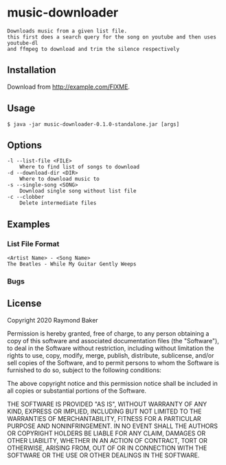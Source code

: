 # music-downloader

```
Downloads music from a given list file.
this first does a search query for the song on youtube and then uses youtube-dl
and ffmpeg to download and trim the silence respectively
```

## Installation

Download from http://example.com/FIXME.

## Usage

    $ java -jar music-downloader-0.1.0-standalone.jar [args]

## Options

```
-l --list-file <FILE>  
    Where to find list of songs to download  
-d --download-dir <DIR>  
    Where to download music to  
-s --single-song <SONG>  
    Download single song without list file
-c --clobber
    Delete intermediate files
```

## Examples

### List File Format

```
<Artist Name> - <Song Name>
The Beatles - While My Guitar Gently Weeps
```

### Bugs


## License

Copyright 2020 Raymond Baker

Permission is hereby granted, free of charge, to any person obtaining a copy of this software and associated documentation files (the "Software"), to deal in the Software without restriction, including without limitation the rights to use, copy, modify, merge, publish, distribute, sublicense, and/or sell copies of the Software, and to permit persons to whom the Software is furnished to do so, subject to the following conditions:

The above copyright notice and this permission notice shall be included in all copies or substantial portions of the Software.

THE SOFTWARE IS PROVIDED "AS IS", WITHOUT WARRANTY OF ANY KIND, EXPRESS OR IMPLIED, INCLUDING BUT NOT LIMITED TO THE WARRANTIES OF MERCHANTABILITY, FITNESS FOR A PARTICULAR PURPOSE AND NONINFRINGEMENT. IN NO EVENT SHALL THE AUTHORS OR COPYRIGHT HOLDERS BE LIABLE FOR ANY CLAIM, DAMAGES OR OTHER LIABILITY, WHETHER IN AN ACTION OF CONTRACT, TORT OR OTHERWISE, ARISING FROM, OUT OF OR IN CONNECTION WITH THE SOFTWARE OR THE USE OR OTHER DEALINGS IN THE SOFTWARE.

